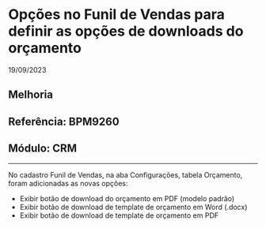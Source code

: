 # Opções no Funil de Vendas para definir as opções de downloads do orçamento
19/09/2023
## Melhoria
## Referência: BPM9260
## Módulo: CRM
***

No cadastro Funil de Vendas, na aba Configurações, tabela Orçamento, foram adicionadas as novas opções:

* Exibir botão de download do orçamento em PDF (modelo padrão)
* Exibir botão de download de template de orçamento em Word (.docx)	
* Exibir botão de download de template de orçamento em PDF 